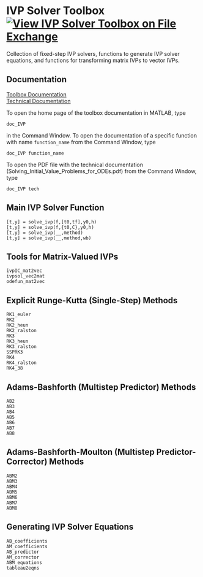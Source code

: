 # IVP Solver Toolbox [![View IVP Solver Toolbox on File Exchange](https://www.mathworks.com/matlabcentral/images/matlab-file-exchange.svg)](https://www.mathworks.com/matlabcentral/fileexchange/103975-ivp-solver-toolbox)

Collection of fixed-step IVP solvers, functions to generate IVP solver equations, and functions for transforming matrix IVPs to vector IVPs.


## Documentation

[Toolbox Documentation](https://tamaskis.github.io/IVP_Solver_Toolbox-MATLAB/)\
[Technical Documentation](https://tamaskis.github.io/files/Solving_Initial_Value_Problems_for_ODEs.pdf)

To open the home page of the toolbox documentation in MATLAB, type

```
doc_IVP
```

in the Command Window. To open the documentation of a specific function with name `function_name` from the Command Window, type

```
doc_IVP function_name
```

To open the PDF file with the technical documentation (Solving_Initial_Value_Problems_for_ODEs.pdf) from the Command Window, type

```
doc_IVP tech
```

## Main IVP Solver Function

`[t,y] = solve_ivp(f,[t0,tf],y0,h)`\
`[t,y] = solve_ivp(f,{t0,C},y0,h)`\
`[t,y] = solve_ivp(__,method)`\
`[t,y] = solve_ivp(__,method,wb)`


## Tools for Matrix-Valued IVPs
`ivpIC_mat2vec`\
`ivpsol_vec2mat`\
`odefun_mat2vec`


## Explicit Runge-Kutta (Single-Step) Methods

`RK1_euler`\
`RK2`\
`RK2_heun`\
`RK2_ralston`\
`RK3`\
`RK3_heun`\
`RK3_ralston`\
`SSPRK3`\
`RK4`\
`RK4_ralston`\
`RK4_38`


## Adams-Bashforth (Multistep Predictor) Methods
`AB2`\
`AB3`\
`AB4`\
`AB5`\
`AB6`\
`AB7`\
`AB8`


## Adams-Bashforth-Moulton (Multistep Predictor-Corrector) Methods
`ABM2`\
`ABM3`\
`ABM4`\
`ABM5`\
`ABM6`\
`ABM7`\
`ABM8`


## Generating IVP Solver Equations
`AB_coefficients`\
`AM_coefficients`\
`AB_predictor`\
`AM_corrector`\
`ABM_equations`\
`tableau2eqns`
